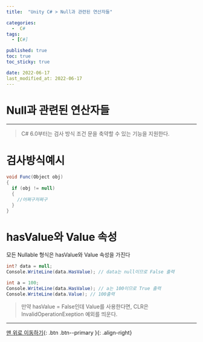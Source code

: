 ```yaml
---
title:  "Unity C# > Null과 관련된 연산자들" 

categories:
  -  C#
tags:
  - [C#]

published: true
toc: true
toc_sticky: true

date: 2022-06-17
last_modified_at: 2022-06-17
---
```


# Null과 관련된 연산자들

---

>C# 6.0부터는 검사 방식 조건 문을 축약할 수 있는 기능을 지원한다.
# 검사방식예시
```C#
void Func(Object obj)
{
  if (obj != null)
  {
    //어쩌구저쩌구
  }
}
```

# hasValue와 Value 속성

모든 Nullable 형식은 hasValue와 Value 속성을 가진다

```C#
int? data = null;
Console.WriteLine(data.HasValue); // data는 null이므로 False 출력

int a = 100;
Console.WriteLine(data.HasValue); // a는 100이므로 True 출력
Console.WriteLine(data.Value); // 100출력
```
>만약 hasValue = False인데 Value를 사용한다면, CLR은 InvalidOperationExeption 예외를 띄운다.

***
[맨 위로 이동하기](#){: .btn .btn--primary }{: .align-right}